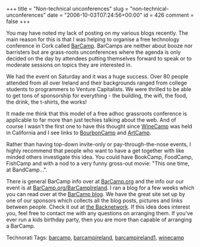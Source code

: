 +++
title = "Non-technical unconferences"
slug = "non-technical-unconferences"
date = "2006-10-03T07:24:56+00:00"
id = 426
comment = false
+++

You may have noted my lack of posting on my various blogs recently. The main reason for this is that I was helping to organise a free technology conference in Cork called [BarCamp](http://barcamp.org/). BarCamps are neither about booze nor barristers but are grass-roots unconferences where the agenda is only decided on the day by attendees putting themselves forward to speak or to moderate sessions on topics they are interested in.

We had the event on Saturday and it was a huge success. Over 80 people attended from all over Ireland and their backgrounds ranged from college students to programmers to Venture Capitalists. We were thrilled to be able to get tons of sponsorship for everything - the building, the wifi, the food, the drink, the t-shirts, the works!

It made me think that this model of a free adhoc grassroots conference is applicable to far more than just techies talking about the web. And of course I wasn't the first one to have this thought since [WineCamp](http://barcamp.org/WineCamp) was held in California and I see links to [BourbonCamp](http://barcamp.org/BourbonCamp) and [ArtCamp](http://barcamp.org/ArtCamp). 

Rather than having top-down invite-only or pay-through-the-nose events, I highly recommend that people who want to have a get together with like minded others investigate this idea. You could have BookCamp, FoodCamp, FishCamp and with a nod to a very funny gross-out movie: "This one time, at BandCamp...".

There is general BarCamp info over at [BarCamp.org](http://barcamp.org/) and the info our our event is at [BarCamp.org/BarCampIreland](http://barcamp.org/BarCampIreland). I ran a blog for a few weeks which you can read over at the [BarCamp blog](http://argolon.com/BarCampIreland/blog). We have the great site set up by one of our sponsors which collects all the blog posts, pictures and links between people. Check it out at [the Backnetwork](http://barcampireland1.backnetwork.com/). If this idea does interest you, feel free to contact me with any questions on arranging them. If you've ever run a kids birthday party, then you are more than capable of arranging a BarCamp.

<span class="technoratitag">Technorati Tags: [barcamp](http://www.technorati.com/tags/barcamp), [barcampireland](http://www.technorati.com/tags/barcampireland), [barcampireland1](http://www.technorati.com/tags/barcampireland1), [winecamp](http://www.technorati.com/tags/winecamp)</span>
